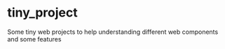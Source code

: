 # tiny_project
Some tiny web projects to help understanding different web components and some features
